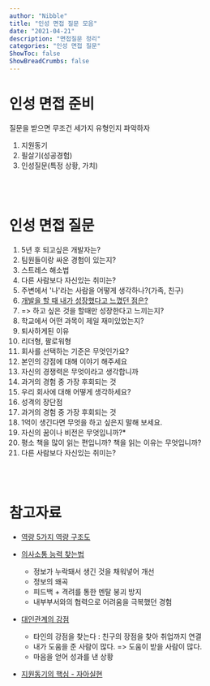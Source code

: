 ```yaml
---
author: "Nibble"
title: "인성 면접 질문 모음"
date: "2021-04-21"
description: "면접질문 정리"
categories: "인성 면접 질문"
ShowToc: false
ShowBreadCrumbs: false
---
```


# 인성 면접 준비
질문을 받으면 무조건 세가지 유형인지 파악하자 
1.  지원동기
2. 필살기(성공경험)
3. 인성질문(특정 상황, 가치)

<br />
<br />

# 인성 면접 질문
1. 5년 후 되고싶은 개발자는?
2. 팀원들이랑 싸운 경험이 있는지?
3. 스트레스 해소법
4. 다른 사람보다 자신있는 취미는?
5. 주변에서 '나'라는 사람을 어떻게 생각하나?(가족, 친구)
6. [개발을 할 때 내가 성장했다고 느꼈던 점은?](https://nibble2.github.io/posts/2021-04-17/)
7. => 하고 싶은 것을 할때만 성장한다고 느끼는지? 
8. 학교에서 어떤 과목이 제일 재미있었는지?
9. 퇴사하게된 이유
10. 리더형, 팔로워형
11. 회사를 선택하는 기준은 무엇인가요?
12. 본인의 강점에 대해 이야기 해주세요
13. 자신의 경쟁력은 무엇이라고 생각합니까
14. 과거의 경험 중 가장 후회되는 것
15. 우리 회사에 대해 어떻게 생각하세요?
16. 성격의 장단점
17. 과거의 경험 중 가장 후회되는 것
18. 1억이 생긴다면 무엇을 하고 싶은지 말해 보세요.
19. 자신의 꿈이나 비전은 무엇입니까?*
20. 평소 책을 많이 읽는 편입니까? 책을 읽는 이유는 무엇입니까?
21. 다른 사람보다 자신있는 취미는?
 
<br />
<br />

# 참고자료
- [역량 5가지 역량 구조도](https://www.youtube.com/watch?v=mLwfqeCglIw)

- [의사소통 능력 찾는법](https://www.youtube.com/watch?v=BCWorZY5P2s)

  - 정보가 누락돼서 생긴 것을 채워넣어 개선
  - 정보의 왜곡
  - 피드백 + 격려를 통한 멘탈 붕괴 방지
  - 내부부서와의 협력으로 어려움을 극복했던 경험

- [대인관계의 강점](https://www.youtube.com/watch?v=feQ8jyTIgdA)
  - 타인의 강점을 찾는다 : 친구의 장점을 찾아 취업까지 연결
  - 내가 도움을 준 사람이 많다. => 도움이 받을 사람이 많다.
  - 마음을 얻어 성과를 낸 상황

-  [지원동기의 핵심 - 자아실현](https://www.youtube.com/watch?v=iPXXrmjTZkA)